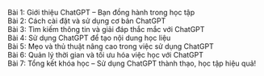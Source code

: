 Bài 1: Giới thiệu ChatGPT – Bạn đồng hành trong học tập  
Bài 2: Cách cài đặt và sử dụng cơ bản ChatGPT  
Bài 3: Tìm kiếm thông tin và giải đáp thắc mắc với ChatGPT  
Bài 4: Sử dụng ChatGPT để tạo nội dung học liệu  
Bài 5: Mẹo và thủ thuật nâng cao trong việc sử dụng ChatGPT  
Bài 6: Quản lý thời gian và tối ưu hóa việc học với ChatGPT  
Bài 7: Tổng kết khóa học – Sử dụng ChatGPT thành thạo, học tập hiệu quả!